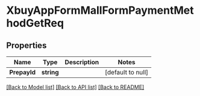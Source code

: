 # XbuyAppFormMallFormPaymentMethodGetReq

## Properties
Name | Type | Description | Notes
------------ | ------------- | ------------- | -------------
**PrepayId** | **string** |  | [default to null]

[[Back to Model list]](../README.md#documentation-for-models) [[Back to API list]](../README.md#documentation-for-api-endpoints) [[Back to README]](../README.md)

